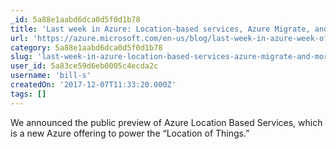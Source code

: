 ```yaml
---
_id: 5a88e1aabd6dca0d5f0d1b78
title: 'Last week in Azure: Location-based services, Azure Migrate, and more'
url: 'https://azure.microsoft.com/en-us/blog/last-week-in-azure-week-of-2017-11-27/'
category: 5a88e1aabd6dca0d5f0d1b78
slug: 'last-week-in-azure-location-based-services-azure-migrate-and-more'
user_id: 5a83ce59d6eb0005c4ecda2c
username: 'bill-s'
createdOn: '2017-12-07T11:33:20.000Z'
tags: []
---
```


We announced the public preview of Azure Location Based Services, which is a new Azure offering to power the “Location of Things.”
